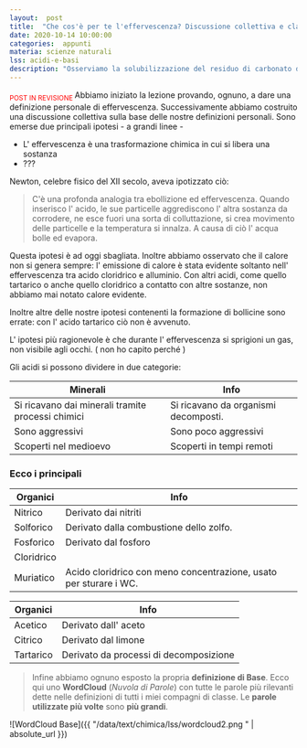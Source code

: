 ```yaml
---
layout:  post
title:  "Che cos'è per te l'effervescenza? Discussione collettiva e classificazione degli acidi"
date: 2020-10-14 10:00:00
categories:  appunti
materia: scienze naturali
lss: acidi-e-basi
description: "Osserviamo la solubilizzazione del residuo di carbonato di calcio immesso in acido cloridrico in acqua, dopo definiamo "
---
```

<sub style="color:red"> POST IN REVISIONE </sub>
Abbiamo iniziato la lezione provando, ognuno, a dare una definizione personale di effervescenza. Successivamente abbiamo costruito una discussione collettiva sulla base delle nostre definizioni personali. Sono emerse due principali ipotesi - a grandi linee - 

- L' effervescenza è una trasformazione chimica in cui si libera una sostanza
- ???

Newton, celebre fisico del XII secolo, aveva ipotizzato ciò:
> C'è una profonda analogia tra ebollizione ed effervescenza. Quando inserisco l' acido, le sue particelle aggrediscono l' altra sostanza da corrodere, ne esce fuori una sorta di colluttazione, si crea movimento delle particelle e la temperatura si innalza. A causa di ciò l' acqua bolle ed evapora.

Questa ipotesi è ad oggi sbagliata. Inoltre abbiamo osservato che il calore non si genera sempre: l' emissione di calore è stata evidente soltanto nell' effervescenza tra acido cloridrico e alluminio. Con altri acidi, come quello tartarico o anche quello cloridrico a contatto con altre sostanze, non abbiamo mai notato calore evidente.

Inoltre altre delle nostre ipotesi contenenti la formazione di bollicine sono errate: con l' acido tartarico ciò non è avvenuto. 

L' ipotesi più ragionevole è che durante l' effervescenza si sprigioni un gas, non visibile agli occhi. ( non ho capito perché ) 

Gli acidi si possono dividere in due categorie:

|Minerali|Info|
|---|---|
Si ricavano dai minerali tramite processi chimici | Si ricavano da organismi decomposti.
Sono aggressivi|Sono poco aggressivi
Scoperti nel medioevo | Scoperti in tempi remoti

### Ecco i principali

|Organici|Info|
|---|---|
Nitrico|Derivato dai nitriti
Solforico|Derivato dalla combustione dello zolfo.
Fosforico|Derivato dal fosforo
Cloridrico|
Muriatico|Acido cloridrico con meno concentrazione, usato per sturare i WC. 

|Organici|Info|
|---|---|
|Acetico|Derivato dall' aceto
|Citrico|Derivato dal limone
|Tartarico|Derivato da processi di decomposizione

> Infine abbiamo ognuno esposto la propria **definizione di Base**. Ecco qui uno **WordCloud** (_Nuvola di Parole_) con tutte le parole più rilevanti dette nelle definizioni di tutti i miei compagni di classe. Le **parole utilizzate più volte** sono **più grandi**.

![WordCloud Base]({{ "/data/text/chimica/lss/wordcloud2.png
" | absolute_url }})
